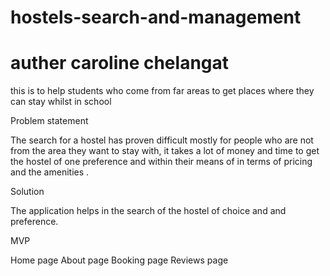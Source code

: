 # hostels-search-and-management
# auther caroline chelangat
this is to help students who come from far areas to get places where they can stay whilst in school

Problem statement 

The search for a hostel has proven difficult mostly for people who are not from the area they want to stay with, it takes a lot of money and time to get the hostel of one preference and within their means  of in terms of pricing and the amenities .
 

Solution

The  application helps in the search of the hostel of choice and and preference.

MVP 

Home page 
About page 
Booking  page 
Reviews page 




